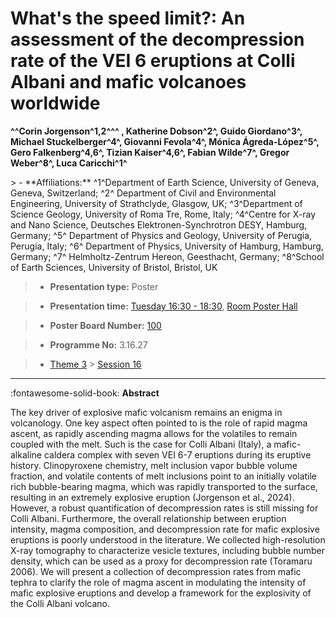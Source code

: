 # What's the speed limit?: An assessment of the decompression rate of the VEI 6 eruptions at Colli Albani and mafic volcanoes worldwide

**^^Corin Jorgenson^1,2^^^ , Katherine Dobson^2^, Guido Giordano^3^, Michael Stuckelberger^4^, Giovanni Fevola^4^, Mónica Ágreda-López^5^, Gero Falkenberg^4,6^, Tizian Kaiser^4,6^, Fabian Wilde^7^, Gregor Weber^8^, Luca Caricchi^1^**

<!-- more -->> - **Affiliations:** ^1^Department of Earth Science, University of Geneva, Geneva, Switzerland; ^2^ Department of Civil and Environmental Engineering, University of Strathclyde, Glasgow, UK; ^3^Department of Science Geology, University of Roma Tre, Rome, Italy; ^4^Centre for X-ray and Nano Science, Deutsches Elektronen-Synchrotron DESY, Hamburg, Germany; ^5^ Department of Physics and Geology, University of Perugia, Perugia, Italy; ^6^ Department of Physics, University of Hamburg, Hamburg, Germany; ^7^ Helmholtz-Zentrum Hereon, Geesthacht, Germany; ^8^School of Earth Sciences, University of Bristol, Bristol, UK

> - **Presentation type:** Poster

> - **Presentation time:** [Tuesday 16:30 - 18:30](../sessions_comparison.md#__tabbed_2_6), [Room Poster Hall](../maps_venue.md#__tabbed_1_1)

> - **Poster Board Number:** [100](../map_poster_boards.md#tuesday)

> - **Programme No:** 3.16.27

> - [Theme 3](../theme3.md) > [Session 16](../sessions/session-3-16.md)

--- 

:fontawesome-solid-book: **Abstract**

The key driver of explosive mafic volcanism remains an enigma in volcanology. One key aspect often pointed to is the role of rapid magma ascent, as rapidly ascending magma allows for the volatiles to remain coupled with the melt. Such is the case for Colli Albani (Italy), a mafic-alkaline caldera complex with seven VEI 6-7 eruptions during its eruptive history. Clinopyroxene chemistry, melt inclusion vapor bubble volume fraction, and volatile contents of melt inclusions point to an initially volatile rich bubble-bearing magma, which was rapidly transported to the surface, resulting in an extremely explosive eruption (Jorgenson et al., 2024). However, a robust quantification of decompression rates is still missing for Colli Albani. Furthermore, the overall relationship between eruption intensity, magma composition, and decompression rate for mafic explosive eruptions is poorly understood in the literature. We collected high-resolution X-ray tomography to characterize vesicle textures, including bubble number density, which can be used as a proxy for decompression rate (Toramaru 2006). We will present a collection of decompression rates from mafic tephra to clarify the role of magma ascent in modulating the intensity of mafic explosive eruptions and develop a framework for the explosivity of the Colli Albani volcano.  

